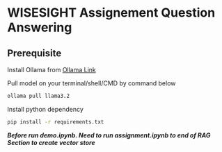 # WISESIGHT Assignement Question Answering

## Prerequisite

Install Ollama from [Ollama Link](https://ollama.com/)

Pull model on your terminal/shell/CMD by command below

```sh
ollama pull llama3.2
```

Install python dependency

```sh
pip install -r requirements.txt
```

***Before run demo.ipynb. Need to run assignment.ipynb to end of RAG Section to create vector store***
